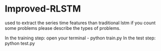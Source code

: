 # Improved-RLSTM
used to extract the series time features than traditional lstm
if you count some problems
please describe the types of problems.

In the training step: open your terminal - python train.py
In the test step: python test.py
